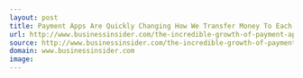 ```yaml
---
layout: post
title: Payment Apps Are Quickly Changing How We Transfer Money To Each Other And Around The World
url: http://www.businessinsider.com/the-incredible-growth-of-payment-apps-2014-4
source: http://www.businessinsider.com/the-incredible-growth-of-payment-apps-2014-4
domain: www.businessinsider.com
image: 
---
```


